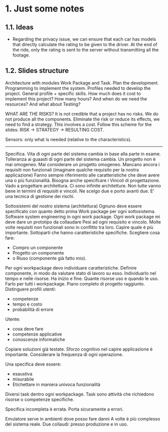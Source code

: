 # 1. Just some notes

## 1.1. Ideas

- Regarding the privacy issue, we can ensure that each car has models that directly calculate the rating to be given to the driver. At the end of the ride, only the rating is sent to the server without transmitting all the footage.

## 1.2. Slides structure

Architecture with modules
Work Package and Task.
Plan the development.
Programming to implement the system.
Profiles needed to develop the project.
General profile + specific skills.
How much does it cost to implement this project?
How many hours? And when do we need the resources?
And what about Testing?

WHAT ARE THE RISKS? It is not credible that a project has no risks.
We do not produce all the components.
Eliminate the risk or reduce its effects, we need to find a strategy.
This involves a cost.
Follow this scheme for the slides: RISK -> STRATEGY -> RESULTING COST.

Sensors: only what is needed (relative to the characteristics).

--- 

Specifica.
Vita di ogni parte del sistema cambia in base alla parte in esame.
Tolleranza ai guaasti di ogni parte del sistema cambia.
Un progetto non è mai omogeneo. 
Mai considerare un progetto omogeneo.
Mancano ancora i requisiti non funzionali (imaginare qualche requisito per la nostra applicazione)
Fanno sempre riferimento alle caratteristiche che deve avere una o più funzionalità. 
Bisogna anche speicifcare i Vincoli di progettazione. 
Vado a progettare architettura. 
Ci sono infinite architetture.
Non tutte vanno bene in termini di requisiti e vincoli. 
Ne scelgo due e porto avanti due.
E' una tecnica di gestione dei rischi.

Sottosistemi del nostro sistema (architettura)
Ognuno deve essere specificato con quanto detto prima
Work package per ogni sottosistema. 
Software system engineering in ogni work package.
Ogni work package mi deve dare un prototipo da collaudare 
Pesi ad ogni requisito e vincolo. Molte volte requisiti non funzionali sono in conflitto tra loro.
Capire quale è più importante. 
Sottoparti che hanno caratteristiche specifiche. 
Scegliere cosa fare: 
- Compro un componente
- Progetto un componente
- o Riuso (componente già fatto mio).

Per ogni workpackage devo individuare caratteristiche.
Definire componente, in modo da valutare stato di lavoro su esso.
Individuarlo nel tempo e nelle risorse. 
Ha inizio e fine.
Quante risorse uso e quando le uso.
Farlo per tutti i workpackage.
Piano completo di progetto raggiunto.
Distinguere profili utenti:
- competenze 
- tempo e costo
- probabilità di errore

Utente:
- cosa deve fare
- competenze applicative
- conoscenze informatiche

Copiare soluzioni già testate.
Sforzo cognitivo nel capire applicazione è importante.
Considerare la frequenza di ogni operazione. 


Una specifica deve essere:
- esaustiva
- misurabile
- Etichettare in maniera univoca funzionalità

Diversi task dentro ogni workpackage.
Task sono attività che richiedono risorse o competenze specifiche. 

Specifica incompleta è errata. Porta sicuramente a errori.

Emulatore serve in ambienti dove posso fare danni
A volte è più complesso del sistema reale.
Due collaudi: presso produzione e in uso.












